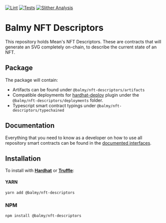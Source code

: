 [![Lint](https://github.com/Balmy-Protocol/nft-descriptors/actions/workflows/lint.yml/badge.svg?branch=main)](https://github.com/Balmy-Protocol/nft-descriptors/actions/workflows/lint.yml)
[![Tests](https://github.com/Balmy-Protocol/nft-descriptors/actions/workflows/tests.yml/badge.svg?branch=main)](https://github.com/Balmy-Protocol/nft-descriptors/actions/workflows/tests.yml)
[![Slither Analysis](https://github.com/Balmy-Protocol/nft-descriptors/actions/workflows/slither.yml/badge.svg?branch=main)](https://github.com/Balmy-Protocol/nft-descriptors/actions/workflows/slither.yml)

# Balmy NFT Descriptors

This repository holds Mean's NFT Descriptors. These are contracts that will generate an SVG completely on-chain, to describe the current state of an NFT.

## Package

The package will contain:

- Artifacts can be found under `@balmy/nft-descriptors/artifacts`
- Compatible deployments for [hardhat-deploy](https://github.com/wighawag/hardhat-deploy) plugin under the `@balmy/nft-descriptors/deployments` folder.
- Typescript smart contract typings under `@balmy/nft-descriptors/typechained`

## Documentation

Everything that you need to know as a developer on how to use all repository smart contracts can be found in the [documented interfaces](./solidity/interfaces/).

## Installation

To install with [**Hardhat**](https://github.com/nomiclabs/hardhat) or [**Truffle**](https://github.com/trufflesuite/truffle):

#### YARN

```sh
yarn add @balmy/nft-descriptors
```

### NPM

```sh
npm install @balmy/nft-descriptors
```
